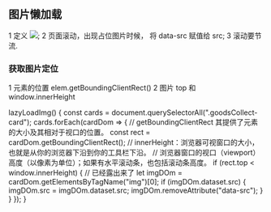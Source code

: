 ## 图片懒加载
1 定义 <img src=loading.png data-src=XXX.png>;
2 页面滚动，出现占位图片时候， 将 data-src 赋值给 src;
3 滚动要节流.

### 获取图片定位
1 元素的位置 elem.getBoundingClientRect()
2 图片 top 和 window.innerHeight


lazyLoadImg() {
    const cards = document.querySelectorAll(".goodsCollect-card");
    cards.forEach(cardDom => {
      // getBoundingClientRect 其提供了元素的大小及其相对于视口的位置。
      const rect = cardDom.getBoundingClientRect();
      // innerHeight：浏览器可视窗口的大小，也就是从你的浏览器下沿到你的工具栏下沿。 
      //  浏览器窗口的视口（viewport）高度（以像素为单位）；如果有水平滚动条，也包括滚动条高度。
      if (rect.top < window.innerHeight) {
        // 已经露出来了
        let imgDOm = cardDom.getElementsByTagName("img")[0];
        if (imgDOm.dataset.src) {
          imgDOm.src = imgDOm.dataset.src;
          imgDOm.removeAttribute("data-src");
        }
      }
    });
  }